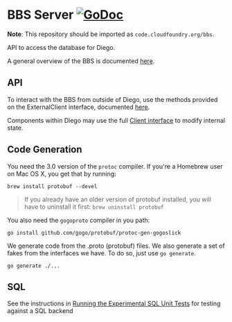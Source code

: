 # BBS Server [![GoDoc](https://godoc.org/github.com/cloudfoundry/bbs?status.svg)](https://godoc.org/github.com/cloudfoundry/bbs)

**Note**: This repository should be imported as `code.cloudfoundry.org/bbs`.

API to access the database for Diego.

A general overview of the BBS is documented [here](doc).

## API

To interact with the BBS from outside of Diego, use the methods provided on the
ExternalClient interface, documented [here](https://godoc.org/github.com/cloudfoundry/bbs#ExternalClient).

Components within Diego may use the full [Client interface](https://godoc.org/github.com/cloudfoundry/bbs#Client) to modify internal state.

## Code Generation

You need the 3.0 version of the `protoc` compiler. If you're a Homebrew user
on Mac OS X, you get that by running:

```
brew install protobuf --devel
```

> If you already have an older version of protobuf installed, you will have to
> uninstall it first: `brew uninstall protobuf`

You also need the `gogoproto` compiler in you path:

```
go install github.com/gogo/protobuf/protoc-gen-gogoslick
```

We generate code from the .proto (protobuf) files. We also generate a set of
fakes from the interfaces we have.
To do so, just use `go generate`.

```
go generate ./...
```

## SQL

See the instructions in [Running the Experimental SQL Unit Tests](https://github.com/cloudfoundry/diego-release/blob/develop/CONTRIBUTING.md#running-the-experimental-sql-unit-tests)
for testing against a SQL backend
